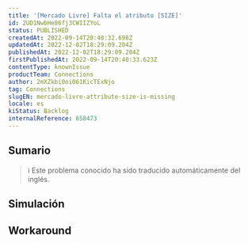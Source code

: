 ```yaml
---
title: '[Mercado Livre] Falta el atributo [SIZE]'
id: 2UD1NwbHe86fj3CWIIZYoL
status: PUBLISHED
createdAt: 2022-09-14T20:40:32.698Z
updatedAt: 2022-12-02T18:29:09.204Z
publishedAt: 2022-12-02T18:29:09.204Z
firstPublishedAt: 2022-09-14T20:40:33.623Z
contentType: knownIssue
productTeam: Connections
author: 2mXZkbi0oi061KicTExNjo
tag: Connections
slugEN: mercado-livre-attribute-size-is-missing
locale: es
kiStatus: Backlog
internalReference: 658473
---
```


## Sumario

>ℹ️ Este problema conocido ha sido traducido automáticamente del inglés.



## Simulación



## Workaround



